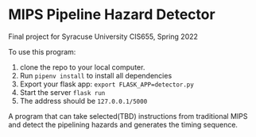 # MIPS Pipeline Hazard Detector

Final project for Syracuse University CIS655, Spring 2022

To use this program:
1. clone the repo to your local computer.
2. Run `pipenv install` to install all dependencies
2. Export your flask app: `export FLASK_APP=detector.py`
3. Start the server `flask run`
4. The address should be `127.0.0.1/5000`


A program that can take selected(TBD) instructions from traditional MIPS and detect the pipelining hazards and generates the timing sequence.

